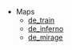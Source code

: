 <!-- _navbar.md -->
* Maps
  * [de_train](maps/de_train/)
  * [de_inferno](maps/de_inferno/)
  * [de_mirage](maps/de_mirage/)
